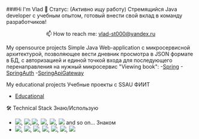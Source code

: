 ###Hi I'm Vlad 👋
Статус: (Активно ищу работу) Стремящийся Java developer с учебным опытом, готовый внести свой вклад в команду разработчиков!


<p align='center'>
   📫 How to reach me: <a href='mailto:vlad-st000@yandex.ru'>vlad-st000@yandex.ru</a>
</p>

My opensource projects
Simple Java Web-application с микросервисной архитектурой, позволяющее вести дневник просмотра в JSON формате в БД, с авторизацией и единой точкой входа для последующего перенаправления на нужный микросервис "Viewing book": 
-[Spring](https://github.com/TaarMaan/Spring)
-[SpringAuth](https://github.com/TaarMaan/SpringAuth)
-[SpringApiGateway](https://github.com/TaarMaan/SpringApiGateway)

My educational projects
Учебные проекты с SSAU ФИИТ
- [Educational](https://github.com/TaarMaan/Magistr_Studies)

🛠 Technical Stack
Знаю/Использую
- <img src="https://img.shields.io/badge/Java-32CD32?style=for-the-badge&logo=Spring&logoColor=BLACk"/>, <img src="https://img.shields.io/badge/PostgreSQL-4169E1?style=for-the-badge&logo=postgresql&logoColor=WHITE"/>,<img src="https://img.shields.io/badge/Maven-FF0000?style=for-the-badge&logo=apachemaven&logoColor=BLACk"/>, <img src="https://img.shields.io/badge/Docker-2496ED?style=for-the-badge&logo=docker&logoColor=WHITE"/>, <img src="https://img.shields.io/badge/FlyWay-2496ED?style=for-the-badge&logo=flyway&logoColor=WHITE"/>, <img src="https://img.shields.io/badge/Spring Framework-32CD32?style=for-the-badge&logo=spring&logoColor=BLACk"/> and so on...
Знаком
- <img src="https://img.shields.io/badge/HTML-E34F26?style=for-the-badge&logo=html5&logoColor=WHITE"/>, <img src="https://img.shields.io/badge/CSS-1572B6?style=for-the-badge&logo=css3&logoColor=WHITE"/>,  <img src="https://img.shields.io/badge/GitHub-Black?style=for-the-badge&logo=github&logoColor=WHITE"/>, <img src="https://img.shields.io/badge/Git-Black?style=for-the-badge&logo=git&logoColor=WHITE"/>, <img src="https://img.shields.io/badge/Kubernetes-326CE5?style=for-the-badge&logo=git&logoColor=WHITE"/>, <img src="https://img.shields.io/badge/Postman-FF6C37?style=for-the-badge&logo=postman&logoColor=WHITE"/>, <img src="https://img.shields.io/badge/JUint5-25A162?style=for-the-badge&logo=junit5&logoColor=WHITE"/>


<div align="center" style="margin: 40px 0">
   <a href="https://github.com/TaarMaan/github-profile-views-counter"></a>
</div>
